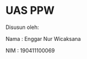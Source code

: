 # UAS PPW

Disusun oleh:

Nama    : Enggar Nur Wicaksana


NIM     : 190411100069

```{tableofcontents}
```
